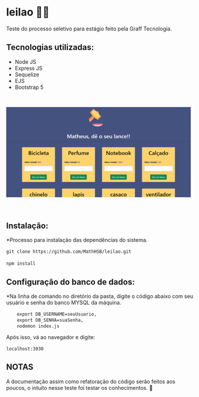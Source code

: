 # leilao 👨‍⚖️

Teste do processo seletivo para estágio feito pela Graff Tecnologia.

## Tecnologias utilizadas:

<ul>
<li>Node JS</li>
<li>Express JS</li>
<li>Sequelize</li>
<li>EJS</li>
<li>Bootstrap 5</li>
</ul><br>

<p align="center">
  <img src="produtos.png">
</p><br>

## Instalação:

\*Processo para instalação das dependências do sistema.

    git clone https://github.com/MathHSB/leilao.git

    npm install

## Configuração do banco de dados:

\*Na linha de comando no diretório da pasta, digite o código abaixo com seu usuário e senha do banco MYSQL da máquina.

        export DB_USERNAME=seuUsuario,
        export DB_SENHA=suaSenha,
        nodemon index.js

Após isso, vá ao navegador e digite:

    localhost:3030

## NOTAS

A documentação assim como refatoração do código serão feitos aos poucos, o intuito nesse teste foi testar os conhecimentos.
👷
